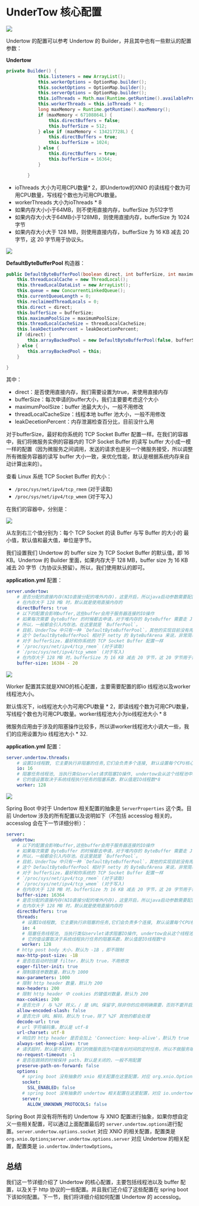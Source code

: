 # UnderTow 核心配置

![](https://cdn.jsdelivr.net/gh/EverettSy/ImageBed@master/uPic/Vc4Xjl.png)

Undertow 的配置可以参考 Undertow 的 Builder，并且其中也有一些默认的配置参数：

**Undertow**

```java
private Builder() {
            this.listeners = new ArrayList();
            this.workerOptions = OptionMap.builder();
            this.socketOptions = OptionMap.builder();
            this.serverOptions = OptionMap.builder();
            this.ioThreads = Math.max(Runtime.getRuntime().availableProcessors(), 2);
            this.workerThreads = this.ioThreads * 8;
            long maxMemory = Runtime.getRuntime().maxMemory();
            if (maxMemory < 67108864L) {
                this.directBuffers = false;
                this.bufferSize = 512;
            } else if (maxMemory < 134217728L) {
                this.directBuffers = true;
                this.bufferSize = 1024;
            } else {
                this.directBuffers = true;
                this.bufferSize = 16364;
            }

        }
```

* ioThreads 大小为可用CPU数量* 2，即Undertow的XNIO 的读线程个数为可用CPU数量，写线程个数也为可用CPU数量。
* workerThreads 大小为ioThreads * 8
* 如果内存大小小于64MB，则不使用直接内存，bufferSize 为512字节
* 如果内存大小大于64MB小于128MB，则使用直接内存，bufferSize 为 1024 字节
* 如果内存大小大于 128 MB，则使用直接内存，bufferSize 为 16 KB 减去 20 字节，这 20 字节用于协议头。

![](https://cdn.jsdelivr.net/gh/EverettSy/ImageBed@master/uPic/DuxOU8.png)

**DefaultByteBufferPool** 构造器：

```java
public DefaultByteBufferPool(boolean direct, int bufferSize, int maximumPoolSize, int threadLocalCacheSize, int leakDecetionPercent) {
    this.threadLocalCache = new ThreadLocal();
    this.threadLocalDataList = new ArrayList();
    this.queue = new ConcurrentLinkedQueue();
    this.currentQueueLength = 0;
    this.reclaimedThreadLocals = 0;
    this.direct = direct;
    this.bufferSize = bufferSize;
    this.maximumPoolSize = maximumPoolSize;
    this.threadLocalCacheSize = threadLocalCacheSize;
    this.leakDectionPercent = leakDecetionPercent;
    if (direct) {
        this.arrayBackedPool = new DefaultByteBufferPool(false, bufferSize, maximumPoolSize, 0, leakDecetionPercent);
    } else {
        this.arrayBackedPool = this;
    }

}
```

其中：

* direct：是否使用直接内存，我们需要设置为true，来使用直接内存
* bufferSize：每次申请的buffer大小，我们主要要考虑这个大小
* maximumPoolSize：buffer 池最大大小，一般不用修改
* threadLocalCacheSize：线程本地 buffer 池大小，一般不用修改
* leakDecetionPercent：内存泄漏检查百分比，目前没什么用

对于bufferSize，最好和你系统的 TCP Socket Buffer 配置一样。在我们的容器中，我们将微服务实例的容器内的 TCP Socket Buffer 的读写 buffer 大小成一模一样的配置（因为微服务之间调用，发送的请求也是另一个微服务接受，所以调整所有微服务容器的读写 buffer 大小一致，来优化性能，默认是根据系统内存来自动计算出来的）。

查看 Linux 系统 TCP Socket Buffer 的大小：

- `/proc/sys/net/ipv4/tcp_rmem` (对于读取)
- `/proc/sys/net/ipv4/tcp_wmem` (对于写入)

在我们的容器中，分别是：

![](https://cdn.jsdelivr.net/gh/EverettSy/ImageBed@master/uPic/Pkmd5p.png)

从左到右三个值分别为：每个 TCP Socket 的读 Buffer 与写 Buffer 的大小的 最小值，默认值和最大值，单位是字节。

我们设置我们 Undertow 的 buffer size 为 TCP Socket Buffer 的默认值，即 16 KB。Undertow 的 Builder 里面，如果内存大于 128 MB，buffer size 为 16 KB 减去 20 字节（为协议头预留）。所以，我们使用默认的即可。

**application.yml** 配置：

```yaml
server.undertow:
    # 是否分配的直接内存(NIO直接分配的堆外内存)，这里开启，所以java启动参数需要配置下直接内存大小，减少不必要的GC
    # 在内存大于 128 MB 时，默认就是使用直接内存的
    directBuffers: true
    # 以下的配置会影响buffer,这些buffer会用于服务器连接的IO操作
    # 如果每次需要 ByteBuffer 的时候都去申请，对于堆内存的 ByteBuffer 需要走 JVM 内存分配流程（TLAB -> 堆），对于直接内存则需要走系统调用，这样效率是很低下的。
    # 所以，一般都会引入内存池。在这里就是 `BufferPool`。
    # 目前，UnderTow 中只有一种 `DefaultByteBufferPool`，其他的实现目前没有用。
    # 这个 DefaultByteBufferPool 相对于 netty 的 ByteBufArena 来说，非常简单，类似于 JVM TLAB 的机制
    # 对于 bufferSize，最好和你系统的 TCP Socket Buffer 配置一样
    # `/proc/sys/net/ipv4/tcp_rmem` (对于读取)
    # `/proc/sys/net/ipv4/tcp_wmem` (对于写入)
    # 在内存大于 128 MB 时，bufferSize 为 16 KB 减去 20 字节，这 20 字节用于协议头
    buffer-size: 16384 - 20
```

![](https://cdn.jsdelivr.net/gh/EverettSy/ImageBed@master/uPic/BgolaZ.png)

Worker 配置其实就是XNIO的核心配置，主要需要配置的即io 线程池以及worker线程池大小。

默认情况下，io线程池大小为可用CPU数量 * 2，即读线程个数为可用CPU数量，写线程个数也为可用CPU数量。worker线程池大小为io线程池大小 * 8

微服务应用由于涉及的阻塞操作比较多，所以讲worker线程池大小调大一些，我们的应用设置为io 线程池大小 * 32.

**application.yml** 配置：

```yaml
server.undertow.threads:
    # 设置IO线程数, 它主要执行非阻塞的任务,它们会负责多个连接, 默认设置每个CPU核心一个读线程和一个写线程
    io: 16
    # 阻塞任务线程池, 当执行类似servlet请求阻塞IO操作, undertow会从这个线程池中取得线程
    # 它的值设置取决于系统线程执行任务的阻塞系数，默认值是IO线程数*8
    worker: 128
```

![](https://cdn.jsdelivr.net/gh/EverettSy/ImageBed@master/uPic/fv2liI.png)

Spring Boot 中对于 Undertow 相关配置的抽象是 `ServerProperties` 这个类。目前 Undertow 涉及的所有配置以及说明如下（不包括 accesslog 相关的，accesslog 会在下一节详细分析）：

```yaml
server:
  undertow:
    # 以下的配置会影响buffer,这些buffer会用于服务器连接的IO操作
    # 如果每次需要 ByteBuffer 的时候都去申请，对于堆内存的 ByteBuffer 需要走 JVM 内存分配流程（TLAB -> 堆），对于直接内存则需要走系统调用，这样效率是很低下的。
    # 所以，一般都会引入内存池。在这里就是 `BufferPool`。
    # 目前，UnderTow 中只有一种 `DefaultByteBufferPool`，其他的实现目前没有用。
    # 这个 DefaultByteBufferPool 相对于 netty 的 ByteBufArena 来说，非常简单，类似于 JVM TLAB 的机制
    # 对于 bufferSize，最好和你系统的 TCP Socket Buffer 配置一样
    # `/proc/sys/net/ipv4/tcp_rmem` (对于读取)
    # `/proc/sys/net/ipv4/tcp_wmem` (对于写入)
    # 在内存大于 128 MB 时，bufferSize 为 16 KB 减去 20 字节，这 20 字节用于协议头
    buffer-size: 16364
    # 是否分配的直接内存(NIO直接分配的堆外内存)，这里开启，所以java启动参数需要配置下直接内存大小，减少不必要的GC
    # 在内存大于 128 MB 时，默认就是使用直接内存的
    directBuffers: true
    threads:
      # 设置IO线程数, 它主要执行非阻塞的任务,它们会负责多个连接, 默认设置每个CPU核心一个读线程和一个写线程
      io: 4
      # 阻塞任务线程池, 当执行类似servlet请求阻塞IO操作, undertow会从这个线程池中取得线程
      # 它的值设置取决于系统线程执行任务的阻塞系数，默认值是IO线程数*8
      worker: 128
    # http post body 大小，默认为 -1B ，即不限制
    max-http-post-size: -1B
    # 是否在启动时创建 filter，默认为 true，不用修改
    eager-filter-init: true
    # 限制路径参数数量，默认为 1000
    max-parameters: 1000
    # 限制 http header 数量，默认为 200
    max-headers: 200
    # 限制 http header 中 cookies 的键值对数量，默认为 200
    max-cookies: 200
    # 是否允许 / 与 %2F 转义。/ 是 URL 保留字,除非你的应用明确需要，否则不要开启这个转义，默认为 false
    allow-encoded-slash: false
    # 是否允许 URL 解码，默认为 true，除了 %2F 其他的都会处理
    decode-url: true
    # url 字符编码集，默认是 utf-8
    url-charset: utf-8
    # 响应的 http header 是否会加上 'Connection: keep-alive'，默认为 true
    always-set-keep-alive: true
    # 请求超时，默认是不超时，我们的微服务因为可能有长时间的定时任务，所以不做服务端超时，都用客户端超时，所以我们保持这个默认配置
    no-request-timeout: -1
    # 是否在跳转的时候保持 path，默认是关闭的，一般不用配置
    preserve-path-on-forward: false
    options:
      # spring boot 没有抽象的 xnio 相关配置在这里配置，对应 org.xnio.Options 类
      socket:
        SSL_ENABLED: false
      # spring boot 没有抽象的 undertow 相关配置在这里配置，对应 io.undertow.UndertowOptions 类
      server:
        ALLOW_UNKNOWN_PROTOCOLS: false
```

Spring Boot 并没有将所有的 Undertow 与 XNIO 配置进行抽象，如果你想自定义一些相关配置，可以通过上面配置最后的 `server.undertow.options`进行配置。`server.undertow.options.socket` 对应 XNIO 的相关配置，配置类是 `org.xnio.Options`;`server.undertow.options.server` 对应 Undertow 的相关配置，配置类是 `io.undertow.UndertowOptions`。

## 总结

我们这一节详细介绍了 Undertow 的核心配置，主要包括线程池以及 buffer 配置，以及关于 http 协议的一些配置。并且我们还介绍了这些配置在 spring boot 下该如何配置。下一节，我们将详细介绍如何配置 Undertow 的 accesslog。
